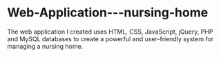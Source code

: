 # Web-Application---nursing-home
The web application I created uses HTML, CSS, JavaScript, jQuery, PHP and MySQL databases to create a powerful and user-friendly system for managing a nursing home.
